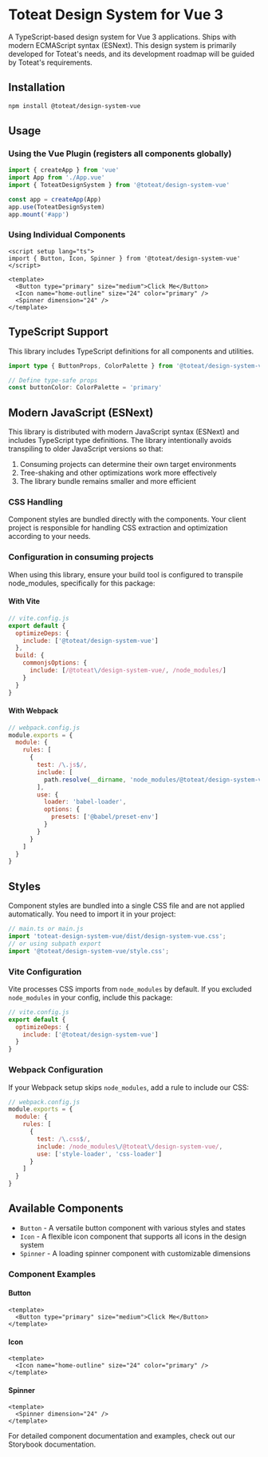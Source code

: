 # Toteat Design System for Vue 3

A TypeScript-based design system for Vue 3 applications. Ships with modern ECMAScript syntax (ESNext).
This design system is primarily developed for Toteat's needs, and its development roadmap will be guided by Toteat's requirements.

## Installation

```bash
npm install @toteat/design-system-vue
```

## Usage

### Using the Vue Plugin (registers all components globally)

```js
import { createApp } from 'vue'
import App from './App.vue'
import { ToteatDesignSystem } from '@toteat/design-system-vue'

const app = createApp(App)
app.use(ToteatDesignSystem)
app.mount('#app')
```

### Using Individual Components

```vue
<script setup lang="ts">
import { Button, Icon, Spinner } from '@toteat/design-system-vue'
</script>

<template>
  <Button type="primary" size="medium">Click Me</Button>
  <Icon name="home-outline" size="24" color="primary" />
  <Spinner dimension="24" />
</template>
```

## TypeScript Support

This library includes TypeScript definitions for all components and utilities.

```ts
import type { ButtonProps, ColorPalette } from '@toteat/design-system-vue'

// Define type-safe props
const buttonColor: ColorPalette = 'primary'
```

## Modern JavaScript (ESNext)

This library is distributed with modern JavaScript syntax (ESNext) and includes TypeScript type definitions. The library intentionally avoids transpiling to older JavaScript versions so that:

1. Consuming projects can determine their own target environments
2. Tree-shaking and other optimizations work more effectively
3. The library bundle remains smaller and more efficient

### CSS Handling

Component styles are bundled directly with the components. Your client project is responsible for handling CSS extraction and optimization according to your needs.

### Configuration in consuming projects

When using this library, ensure your build tool is configured to transpile node_modules, specifically for this package:

#### With Vite

```js
// vite.config.js
export default {
  optimizeDeps: {
    include: ['@toteat/design-system-vue']
  },
  build: {
    commonjsOptions: {
      include: [/@toteat\/design-system-vue/, /node_modules/]
    }
  }
}
```

#### With Webpack

```js
// webpack.config.js
module.exports = {
  module: {
    rules: [
      {
        test: /\.js$/,
        include: [
          path.resolve(__dirname, 'node_modules/@toteat/design-system-vue')
        ],
        use: {
          loader: 'babel-loader',
          options: {
            presets: ['@babel/preset-env']
          }
        }
      }
    ]
  }
}
```

## Styles

Component styles are bundled into a single CSS file and are not applied automatically. You need to import it in your project:

```js
// main.ts or main.js
import 'toteat-design-system-vue/dist/design-system-vue.css';
// or using subpath export
import '@toteat/design-system-vue/style.css';
```

### Vite Configuration

Vite processes CSS imports from `node_modules` by default. If you excluded `node_modules` in your config, include this package:

```js
// vite.config.js
export default {
  optimizeDeps: {
    include: ['@toteat/design-system-vue']
  }
}
```

### Webpack Configuration

If your Webpack setup skips `node_modules`, add a rule to include our CSS:

```js
// webpack.config.js
module.exports = {
  module: {
    rules: [
      {
        test: /\.css$/,
        include: /node_modules\/@toteat\/design-system-vue/,
        use: ['style-loader', 'css-loader']
      }
    ]
  }
}
```

## Available Components

- `Button` - A versatile button component with various styles and states
- `Icon` - A flexible icon component that supports all icons in the design system
- `Spinner` - A loading spinner component with customizable dimensions

### Component Examples

#### Button
```vue
<template>
  <Button type="primary" size="medium">Click Me</Button>
</template>
```

#### Icon
```vue
<template>
  <Icon name="home-outline" size="24" color="primary" />
</template>
```

#### Spinner
```vue
<template>
  <Spinner dimension="24" />
</template>
```

For detailed component documentation and examples, check out our Storybook documentation.
